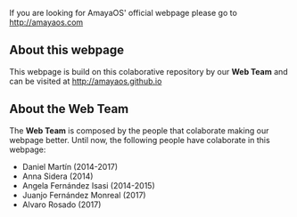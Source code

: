 If you are looking for AmayaOS' official webpage please go to http://amayaos.com

## About this webpage

This webpage is build on this colaborative repository by our **Web Team** and can be visited at http://amayaos.github.io

## About the Web Team

The **Web Team** is composed by the people that colaborate making our webpage better. Until now, the following people
have colaborate in this webpage:
* Daniel Martín (2014-2017)
* Anna Sidera (2014)
* Angela Fernández Isasi (2014-2015)
* Juanjo Fernández Monreal (2017)
* Alvaro Rosado (2017)
